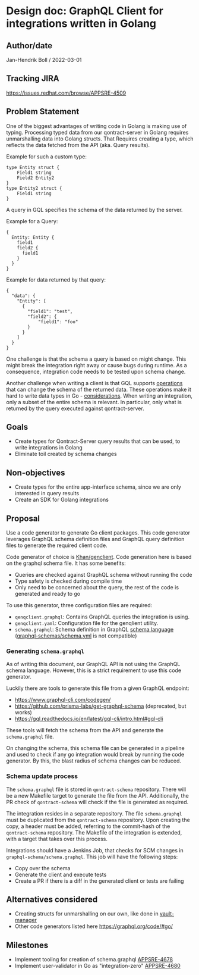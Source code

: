 # Design doc: GraphQL Client for integrations written in Golang

## Author/date

Jan-Hendrik Boll / 2022-03-01

## Tracking JIRA

https://issues.redhat.com/browse/APPSRE-4509

## Problem Statement

One of the biggest advantages of writing code in Golang is making use of typing. Processing typed data from our qontract-server in Golang requires unmarshalling data into Golang structs. That Requires creating a type, which reflects the data fetched from the API (aka. Query results). 

Example for such a custom type:

```
type Entity struct {
    Field1 string
    Field2 Entity2   
}
type Entity2 struct {
    Field1 string
}
```

A query in GQL specifies the schema of the data returned by the server. 

Example for a Query:
```
{
  Entity: Entity {
    field1
    field2 {
      field1
    }
  }
}
```

Example for data returned by that query:
```
{
  "data": {
    "Entity": [
      {
        "field1": "test",
        "field2": {
            "field1": "foo"
        }
      }
    ]
  }
}
```

One challenge is that the schema a query is based on might change. This might break the integration right away or cause bugs during runtime. As a consequence, integration code needs to be tested upon schema change.

Another challenge when writing a client is that GQL supports [operations](https://graphql.org/learn/queries) that can change the schema of the returned data. These operations make it hard to write data types in Go - [considerations](https://github.com/Khan/genqlient/blob/main/docs/DESIGN.md#how-to-represent-interfaces). When writing an integration, only a subset of the entire schema is relevant. In particular, only what is returned by the query executed against qontract-server.


## Goals

 * Create types for Qontract-Server query results that can be used, to write integrations in Golang
 * Eliminate toil created by schema changes

## Non-objectives

 * Create types for the entire app-interface schema, since we are only interested in query results
 * Create an SDK for Golang integrations

## Proposal

Use a code generator to generate Go client packages. This code generator leverages GraphQL schema definition files and GraphQL query definition files to generate the required client code. 

Code generator of choice is [Khan/genclient](https://github.com/Khan/genqlient). Code generation here is based on the graphql schema file. It has some benefits:
 * Queries are checked against GraphQL schema without running the code
 * Type safety is checked during compile time
 * Only need to be concerned about the query, the rest of the code is generated and ready to go

To use this generator, three configuration files are required:
 *  `qenqclient.graphql`: Contains GraphQL queries the integration is using.
 *  `genqclient.yaml`: Configuration file for the genqlient utility.
 *  `schema.graphql`: Schema definition in GraphQL [schema language](https://graphql.org/learn/schema/#type-language) ([graphql-schemas/schema.yml](https://github.com/app-sre/qontract-schemas/blob/main/graphql-schemas/schema.yml) is not compatible)

### Generating `schema.graphql`

As of writing this document, our GraphQL API is not using the GraphQL schema language. However, this is a strict requirement to use this code generator.

Luckily there are tools to generate this file from a given GraphQL endpoint:
 * https://www.graphql-cli.com/codegen/ 
 * https://github.com/prisma-labs/get-graphql-schema (deprecated, but works)
 * https://gql.readthedocs.io/en/latest/gql-cli/intro.html#gql-cli

These tools will fetch the schema from the API and generate the `schema.graphql` file. 

On changing the schema, this schema file can be generated in a pipeline and used to check if any go integration would break by running the code generator. By this, the blast radius of schema changes can be reduced.

### Schema update process

The `schema.graphql` file is stored in `qontract-schema` repository. There will be a new Makefile target to generate the file from the API. Additionally, the PR check of `qontract-schema` will check if the file is generated as required.

The integration resides in a separate repository. The file `schema.graphql` must be duplicated from the `qontract-schema` repository. Upon creating the copy, a header must be added, referring to the commit-hash of the `qontract-schema` repository. The Makefile of the integration is extended, with a target that takes over this process.

Integrations should have a Jenkins Job, that checks for SCM changes in `graphql-schema/schema.graphql`. This job will have the following steps:
*  Copy over the schema
*  Generate the client and execute tests
*  Create a PR if there is a diff in the generated client or tests are failing

## Alternatives considered

* Creating structs for unmarshalling on our own, like done in [vault-manager](https://github.com/app-sre/vault-manager/)
* Other code generators listed here https://graphql.org/code/#go/

## Milestones

* Implement tooling for creation of schema.graphql [APPSRE-4678](https://issues.redhat.com/browse/APPSRE-4678)
* Implement user-validator in Go as "integration-zero" [APPSRE-4680](https://issues.redhat.com/browse/APPSRE-4680)
